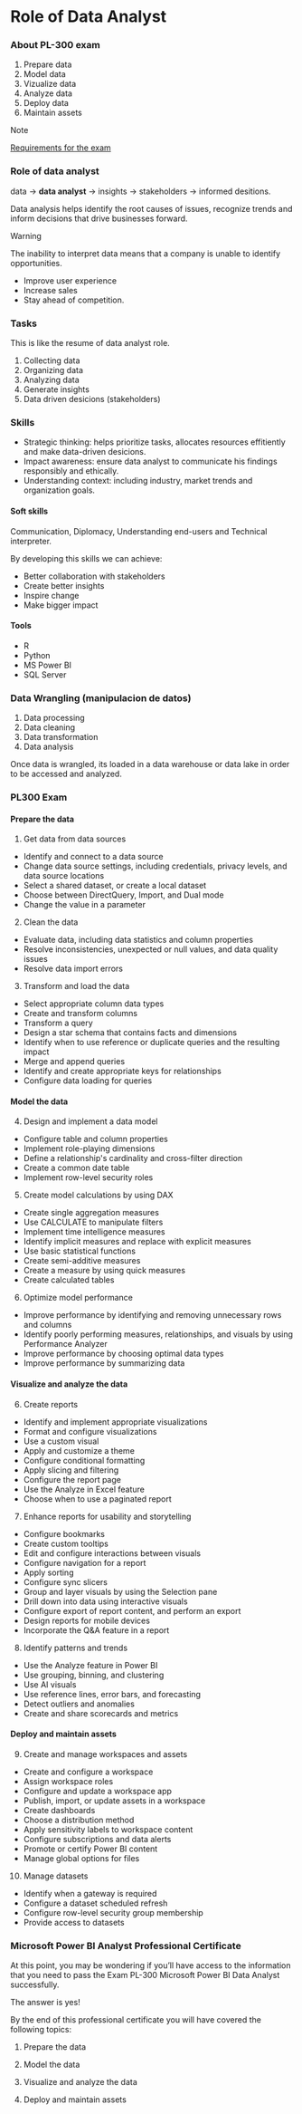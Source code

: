 # Role of Data Analyst
### About PL-300 exam
1. Prepare data
2. Model data
3. Vizualize data
4. Analyze data
5. Deploy data
6. Maintain assets

> [!NOTE]
> [Requirements for the exam](https://learn.microsoft.com/en-us/credentials/certifications/data-analyst-associate/?practice-assessment-type=certification)

### Role of data analyst
data -> **data analyst** -> insights -> stakeholders -> informed desitions.

Data analysis helps identify the root causes of issues, recognize trends and inform decisions that drive businesses forward.

> [!WARNING]
> The inability to interpret data means that a company is unable to identify opportunities.
> - Improve user experience
> - Increase sales
> - Stay ahead of competition.

### Tasks
This is like the resume of data analyst role.
1. Collecting data
2. Organizing data
3. Analyzing data
4. Generate insights
5. Data driven desicions (stakeholders) 

### Skills
- Strategic thinking: helps prioritize tasks, allocates resources effitiently and make data-driven desicions.
- Impact awareness: ensure data analyst to communicate his findings responsibly and ethically.
- Understanding context: including industry, market trends and organization goals.

#### Soft skills
Communication, Diplomacy, Understanding end-users and Technical interpreter.

By developing this skills we can achieve:
- Better collaboration with stakeholders
- Create better insights
- Inspire change
- Make bigger impact

#### Tools
- R
- Python
- MS Power BI
- SQL Server

### Data Wrangling (manipulacion de datos)
1. Data processing
2. Data cleaning
3. Data transformation
4. Data analysis

Once data is wrangled, its loaded in a data warehouse or data lake in order to be accessed and analyzed.

### PL300 Exam

#### Prepare the data
1. Get data from data sources
- Identify and connect to a data source
- Change data source settings, including credentials, privacy levels, and data source locations
- Select a shared dataset, or create a local dataset
- Choose between DirectQuery, Import, and Dual mode
- Change the value in a parameter

2. Clean the data
- Evaluate data, including data statistics and column properties
- Resolve inconsistencies, unexpected or null values, and data quality issues
- Resolve data import errors

3. Transform and load the data
- Select appropriate column data types
- Create and transform columns
- Transform a query
- Design a star schema that contains facts and dimensions
- Identify when to use reference or duplicate queries and the resulting impact
- Merge and append queries
- Identify and create appropriate keys for relationships
- Configure data loading for queries

#### Model the data
4. Design and implement a data model
- Configure table and column properties
- Implement role-playing dimensions
- Define a relationship's cardinality and cross-filter direction
- Create a common date table
- Implement row-level security roles

5. Create model calculations by using DAX
- Create single aggregation measures
- Use CALCULATE to manipulate filters
- Implement time intelligence measures
- Identify implicit measures and replace with explicit measures
- Use basic statistical functions
- Create semi-additive measures
- Create a measure by using quick measures
- Create calculated tables

6. Optimize model performance
- Improve performance by identifying and removing unnecessary rows and columns
- Identify poorly performing measures, relationships, and visuals by using Performance Analyzer
- Improve performance by choosing optimal data types
- Improve performance by summarizing data

#### Visualize and analyze the data
6. Create reports
- Identify and implement appropriate visualizations
- Format and configure visualizations
- Use a custom visual
- Apply and customize a theme
- Configure conditional formatting
- Apply slicing and filtering
- Configure the report page
- Use the Analyze in Excel feature
- Choose when to use a paginated report

7. Enhance reports for usability and storytelling
- Configure bookmarks
- Create custom tooltips
- Edit and configure interactions between visuals
- Configure navigation for a report
- Apply sorting
- Configure sync slicers
- Group and layer visuals by using the Selection pane
- Drill down into data using interactive visuals
- Configure export of report content, and perform an export
- Design reports for mobile devices
- Incorporate the Q&A feature in a report

8. Identify patterns and trends
- Use the Analyze feature in Power BI
- Use grouping, binning, and clustering
- Use AI visuals
- Use reference lines, error bars, and forecasting
- Detect outliers and anomalies
- Create and share scorecards and metrics

#### Deploy and maintain assets
9. Create and manage workspaces and assets
- Create and configure a workspace
- Assign workspace roles
- Configure and update a workspace app
- Publish, import, or update assets in a workspace
- Create dashboards
- Choose a distribution method
- Apply sensitivity labels to workspace content
- Configure subscriptions and data alerts
- Promote or certify Power BI content
- Manage global options for files

10. Manage datasets
- Identify when a gateway is required
- Configure a dataset scheduled refresh
- Configure row-level security group membership
- Provide access to datasets

### Microsoft Power BI Analyst Professional Certificate 
At this point, you may be wondering if you’ll have access to the information that you need to pass the Exam PL-300 Microsoft Power BI Data Analyst successfully.

The answer is yes! 

By the end of this professional certificate you will have covered the following topics:

1. Prepare the data

2. Model the data

3. Visualize and analyze the data

4. Deploy and maintain assets

